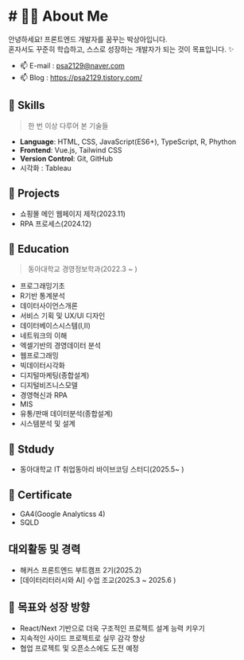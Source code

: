 # # 👩‍💻 About Me
안녕하세요! 프론트엔드 개발자를 꿈꾸는 박상아입니다.  
혼자서도 꾸준히 학습하고, 스스로 성장하는 개발자가 되는 것이 목표입니다. ✨

- 📫 E-mail : psa2129@naver.com
- 📫 Blog : https://psa2129.tistory.com/

## 🌱 Skills 
> 한 번 이상 다루어 본 기술들
- **Language**: HTML, CSS, JavaScript(ES6+), TypeScript, R, Phython
- **Frontend**: Vue.js, Tailwind CSS
- **Version Control**: Git, GitHub
- 시각화 : Tableau

## 🌱 Projects
- 쇼핑몰 메인 웹페이지 제작(2023.11)
- RPA 프로세스(2024.12)

## 🌱 Education
> 동아대학교 경영정보학과(2022.3 ~ )
- 프로그래밍기초
- R기반 통계분석
- 데이터사이언스개론
- 서비스 기획 및 UX/UI 디자인
- 데이터베이스시스템(I,II)
- 네트워크의 이해
- 엑셀기반의 경영데이터 분석
- 웹프로그래밍
- 빅데이터시각화
- 디지털마케팅(종합설계)
- 디지털비즈니스모델
- 경영혁신과 RPA
- MIS
- 유통/판매 데이터분석(종합설계)
- 시스템분석 및 설계

## 🌱 Stdudy
- 동아대학교 IT 취업동아리 바이브코딩 스터디(2025.5~ ) 

## 🌱 Certificate
- GA4(Google Analyticss 4)
- SQLD

## 대외활동 및 경력
- 해커스 프론트엔드 부트캠프 2기(2025.2)
- [데이터리터러시와 AI] 수업 조교(2025.3 ~ 2025.6 )

## 🔭 목표와 성장 방향
- React/Next 기반으로 더욱 구조적인 프로젝트 설계 능력 키우기
- 지속적인 사이드 프로젝트로 실무 감각 향상
- 협업 프로젝트 및 오픈소스에도 도전 예정
